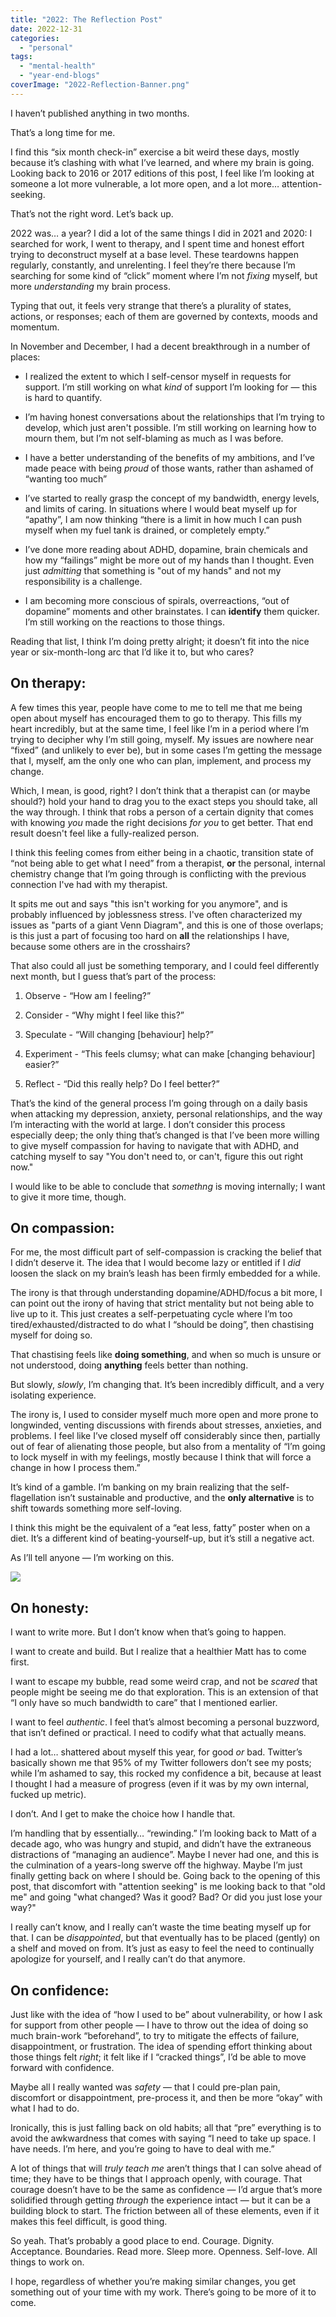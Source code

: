 ```yaml
---
title: "2022: The Reflection Post"
date: 2022-12-31
categories: 
  - "personal"
tags: 
  - "mental-health"
  - "year-end-blogs"
coverImage: "2022-Reflection-Banner.png"
---
```


I haven’t published anything in two months.

That’s a long time for me.

I find this “six month check-in” exercise a bit weird these days, mostly because it’s clashing with what I’ve learned, and where my brain is going. Looking back to 2016 or 2017 editions of this post, I feel like I’m looking at someone a lot more vulnerable, a lot more open, and a lot more… attention-seeking.

That’s not the right word. Let’s back up.

2022 was… a year? I did a lot of the same things I did in 2021 and 2020: I searched for work, I went to therapy, and I spent time and honest effort trying to deconstruct myself at a base level. These teardowns happen regularly, constantly, and unrelenting. I feel they’re there because I’m searching for some kind of “click” moment where I’m not _fixing_ myself, but more _understanding_ my brain process.

Typing that out, it feels very strange that there’s a plurality of states, actions, or responses; each of them are governed by contexts, moods and momentum.

In November and December, I had a decent breakthrough in a number of places:

- I realized the extent to which I self-censor myself in requests for support. I’m still working on what _kind_ of support I’m looking for — this is hard to quantify.

- I’m having honest conversations about the relationships that I’m trying to develop, which just aren't possible. I’m still working on learning how to mourn them, but I’m not self-blaming as much as I was before.

- I have a better understanding of the benefits of my ambitions, and I’ve made peace with being _proud_ of those wants, rather than ashamed of “wanting too much”

- I’ve started to really grasp the concept of my bandwidth, energy levels, and limits of caring. In situations where I would beat myself up for “apathy”, I am now thinking “there is a limit in how much I can push myself when my fuel tank is drained, or completely empty.”

- I’ve done more reading about ADHD, dopamine, brain chemicals and how my “failings” might be more out of my hands than I thought. Even just _admitting_ that something is "out of my hands" and not my responsibility is a challenge.

- I am becoming more conscious of spirals, overreactions, “out of dopamine” moments and other brainstates. I can **identify** them quicker. I’m still working on the reactions to those things.

Reading that list, I think I’m doing pretty alright; it doesn’t fit into the nice year or six-month-long arc that I’d like it to, but who cares?

## On therapy:

A few times this year, people have come to me to tell me that me being open about myself has encouraged them to go to therapy. This fills my heart incredibly, but at the same time, I feel like I’m in a period where I’m trying to decipher why I’m still going, myself. My issues are nowhere near “fixed” (and unlikely to ever be), but in some cases I’m getting the message that I, myself, am the only one who can plan, implement, and process my change.

Which, I mean, is good, right? I don’t think that a therapist can (or maybe should?) hold your hand to drag you to the exact steps you should take, all the way through. I think that robs a person of a certain dignity that comes with knowing _you_ made the right decisions _for you_ to get better. That end result doesn't feel like a fully-realized person.

I think this feeling comes from either being in a chaotic, transition state of “not being able to get what I need” from a therapist, **or** the personal, internal chemistry change that I’m going through is conflicting with the previous connection I've had with my therapist.

It spits me out and says "this isn't working for you anymore", and is probably influenced by joblessness stress. I've often characterized my issues as "parts of a giant Venn Diagram", and this is one of those overlaps; is this just a part of focusing too hard on **all** the relationships I have, because some others are in the crosshairs?

That also could all just be something temporary, and I could feel differently next month, but I guess that’s part of the process:

1. Observe - “How am I feeling?”

3. Consider - “Why might I feel like this?”

5. Speculate - “Will changing \[behaviour\] help?”

7. Experiment - “This feels clumsy; what can make \[changing behaviour\] easier?”

9. Reflect - “Did this really help? Do I feel better?”

That’s the kind of the general process I’m going through on a daily basis when attacking my depression, anxiety, personal relationships, and the way I’m interacting with the world at large. I don’t consider this process especially deep; the only thing that’s changed is that I’ve been more willing to give myself compassion for having to navigate that with ADHD, and catching myself to say "You don't need to, or can't, figure this out right now."

I would like to be able to conclude that _somethng_ is moving internally; I want to give it more time, though.

## On compassion:

For me, the most difficult part of self-compassion is cracking the belief that I didn’t deserve it. The idea that I would become lazy or entitled if I _did_ loosen the slack on my brain’s leash has been firmly embedded for a while.

The irony is that through understanding dopamine/ADHD/focus a bit more, I can point out the irony of having that strict mentality but not being able to live up to it. This just creates a self-perpetuating cycle where I’m too tired/exhausted/distracted to do what I “should be doing”, then chastising myself for doing so.

That chastising feels like **doing something**, and when so much is unsure or not understood, doing **anything** feels better than nothing.

But slowly, _slowly_, I’m changing that. It’s been incredibly difficult, and a very isolating experience.

The irony is, I used to consider myself much more open and more prone to longwinded, venting discussions with firends about stresses, anxieties, and problems. I feel like I’ve closed myself off considerably since then, partially out of fear of alienating those people, but also from a mentality of “I’m going to lock myself in with my feelings, mostly because I think that will force a change in how I process them.”

It’s kind of a gamble. I’m banking on my brain realizing that the self-flagellation isn’t sustainable and productive, and the **only alternative** is to shift towards something more self-loving.

I think this might be the equivalent of a “eat less, fatty” poster when on a diet. It’s a different kind of beating-yourself-up, but it’s still a negative act.

As I’ll tell anyone — I’m working on this.

![](/assets/images/2022-Reflection-Mid-Image-1024x512.png)

## On honesty:

I want to write more. But I don’t know when that’s going to happen.

I want to create and build. But I realize that a healthier Matt has to come first.

I want to escape my bubble, read some weird crap, and not be _scared_ that people might be seeing me do that exploration. This is an extension of that “I only have so much bandwidth to care” that I mentioned earlier.

I want to feel _authentic_. I feel that’s almost becoming a personal buzzword, that isn’t defined or practical. I need to codify what that actually means.

I had a lot… shattered about myself this year, for good _or_ bad. Twitter’s basically shown me that 95% of my Twitter followers don’t see my posts; while I’m ashamed to say, this rocked my confidence a bit, because at least I thought I had a measure of progress (even if it was by my own internal, fucked up metric).

I don’t. And I get to make the choice how I handle that.

I’m handling that by essentially… “rewinding.” I’m looking back to Matt of a decade ago, who was hungry and stupid, and didn’t have the extraneous distractions of “managing an audience”. Maybe I never had one, and this is the culmination of a years-long swerve off the highway. Maybe I’m just finally getting back on where I should be. Going back to the opening of this post, that discomfort with "attention seeking" is me looking back to that "old me" and going "what changed? Was it good? Bad? Or did you just lose your way?"

I really can’t know, and I really can’t waste the time beating myself up for that. I can be _disappointed_, but that eventually has to be placed (gently) on a shelf and moved on from. It’s just as easy to feel the need to continually apologize for yourself, and I really can’t do that anymore.

## On confidence:

Just like with the idea of “how I used to be” about vulnerability, or how I ask for support from other people — I have to throw out the idea of doing so much brain-work “beforehand”, to try to mitigate the effects of failure, disappointment, or frustration. The idea of spending effort thinking about those things felt _right_; it felt like if I “cracked things”, I’d be able to move forward with confidence.

Maybe all I really wanted was _safety_ — that I could pre-plan pain, discomfort or disappointment, pre-process it, and then be more “okay” with what I had to do.

Ironically, this is just falling back on old habits; all that “pre” everything is to avoid the awkwardness that comes with saying “I need to take up space. I have needs. I’m here, and you’re going to have to deal with me.”

A lot of things that will _truly teach me_ aren’t things that I can solve ahead of time; they have to be things that I approach openly, with courage. That courage doesn’t have to be the same as confidence — I’d argue that’s more solidified through getting _through_ the experience intact — but it can be a building block to start. The friction between all of these elements, even if it makes this feel difficult, is good thing.

So yeah. That’s probably a good place to end. Courage. Dignity. Acceptance. Boundaries. Read more. Sleep more. Openness. Self-love. All things to work on.

I hope, regardless of whether you’re making similar changes, you get something out of your time with my work. There’s going to be more of it to come.
